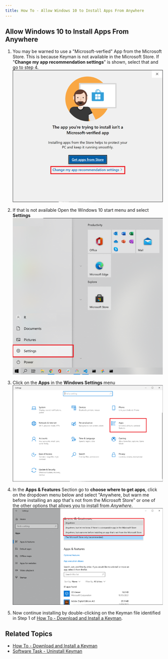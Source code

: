 ```yaml
---
title: How To - Allow Windows 10 to Install Apps From Anywhere
---
```


## Allow Windows 10 to Install Apps From Anywhere

1. You may be warned to use a "Microsoft-verfied" App from the Microsoft Store. This is because Keyman is not available in the Microsoft Store.
If "**Change my app recommendation settings**" is shown, select that and go to step 4.
![](../desktop_images/km_non_app_store_1.png)


2. If that is not available Open the Windows 10 start menu and select **Settings**
![](../desktop_images/km_install_anywhere_1.png)

3. Click on the **Apps** in the **Windows Settings** menu
![](../desktop_images/km_install_anywhere_2.png)

4. In the **Apps & Features** Section go to **choose where to get apps**, click on the dropdown menu below and select "Anywhere, but warn me before installing an app that's not from the Microsoft Store" or one of the other options that allows you to install from *Anywhere*.
![](../desktop_images/km_install_anywhere_3.png)

5. Now continue installing by double-clicking on the Keyman file identified in Step 1 of [How To - Download and Install a Keyman](../start/download-and-install-keyman).

## Related Topics

-   [How To - Download and Install a Keyman](../start/download-and-install-keyman)
-   [Software Task - Uninstall Keyman](../basic/uninstall)
